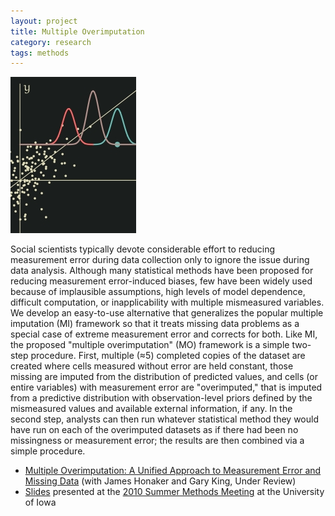 ```yaml
---
layout: project
title: Multiple Overimputation
category: research
tags: methods
---
```


![Multiple Overimputation](/images/mo.jpg)

Social scientists typically devote considerable effort to reducing
measurement error during data collection only to ignore the issue
during data analysis. Although many statistical methods have been
proposed for reducing measurement error-induced biases, few have been
widely used because of implausible assumptions, high levels of model
dependence, difficult computation, or inapplicability with multiple
mismeasured variables. We develop an easy-to-use alternative that
generalizes the popular multiple imputation (MI) framework so that it
treats missing data problems as a special case of extreme measurement
error and corrects for both. Like MI, the proposed "multiple
overimputation" (MO) framework is a simple two-step procedure. First,
multiple (≈5) completed copies of the dataset are created where cells
measured without error are held constant, those missing are imputed
from the distribution of predicted values, and cells (or entire
variables) with measurement error are "overimputed," that is imputed
from a predictive distribution with observation-level priors defined
by the mismeasured values and available external information, if
any. In the second step, analysts can then run whatever statistical
method they would have run on each of the overimputed datasets as if
there had been no missingness or measurement error; the results are
then combined via a simple procedure.

* [Multiple Overimputation: A Unified Approach to Measurement Error and Missing Data][mo-paper] (with James Honaker and Gary King, Under Review) 
* [Slides][mo-slides] presented at the [2010 Summer Methods Meeting][polmeth2010] at the University of Iowa

[mo-paper]: http://gking.harvard.edu/files/measure.pdf
[mo-slides]: /files/papers/merror-methods.pdf
[polmeth2010]: http://www.polisci.uiowa.edu/polmeth/index.html
